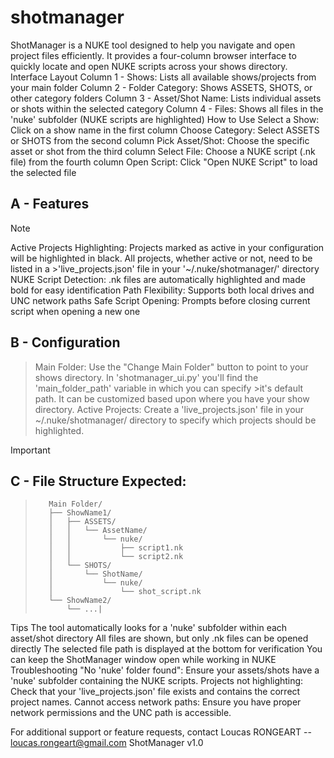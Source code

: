 # shotmanager
ShotManager is a NUKE tool designed to help you navigate and open project files efficiently. It provides a four-column browser interface to quickly locate and open NUKE scripts across your shows directory. 
Interface Layout 
Column 1 - Shows: Lists all available shows/projects from your main folder 
Column 2 - Folder Category: Shows ASSETS, SHOTS, or other category folders 
Column 3 - Asset/Shot Name: Lists individual assets or shots within the selected category 
Column 4 - Files: Shows all files in the 'nuke' subfolder (NUKE scripts are highlighted) 
How to Use 
Select a Show: Click on a show name in the first column 
Choose Category: Select ASSETS or SHOTS from the second column 
Pick Asset/Shot: Choose the specific asset or shot from the third column 
Select File: Choose a NUKE script (.nk file) from the fourth column 
Open Script: Click "Open NUKE Script" to load the selected file 

## A - Features 
>[!NOTE]
>Active Projects Highlighting: Projects marked as active in your configuration will be highlighted in black. All projects, whether active or not, need to be listed in a >'live_projects.json' file in your '~/.nuke/shotmanager/' directory 
>NUKE Script Detection: .nk files are automatically highlighted and made bold for easy identification 
>Path Flexibility: Supports both local drives and UNC network paths 
>Safe Script Opening: Prompts before closing current script when opening a new one 

## B - Configuration 
>Main Folder: Use the "Change Main Folder" button to point to your shows directory. In 'shotmanager_ui.py' you'll find the 'main_folder_path' variable in which you can specify >it's default path. It can be customized based upon where you have your show directory. 
>Active Projects: Create a 'live_projects.json' file in your ~/.nuke/shotmanager/ directory to specify which projects should be highlighted. 

>[!IMPORTANT]
## C - File Structure Expected:

>        Main Folder/
>        ├── ShowName1/
>        │   ├── ASSETS/
>        │   │   └── AssetName/
>        │   │       └── nuke/
>        │   │           ├── script1.nk
>        │   │           └── script2.nk
>        │   └── SHOTS/
>        │       └── ShotName/
>        │           └── nuke/
>        │               └── shot_script.nk
>        └── ShowName2/
>            └── ...|
         
Tips 
The tool automatically looks for a 'nuke' subfolder within each asset/shot directory 
All files are shown, but only .nk files can be opened directly 
The selected file path is displayed at the bottom for verification 
You can keep the ShotManager window open while working in NUKE 
Troubleshooting 
"No 'nuke' folder found": Ensure your assets/shots have a 'nuke' subfolder containing the NUKE scripts. 
Projects not highlighting: Check that your 'live_projects.json' file exists and contains the correct project names. 
Cannot access network paths: Ensure you have proper network permissions and the UNC path is accessible. 

For additional support or feature requests, contact Loucas RONGEART -- loucas.rongeart@gmail.com 
ShotManager v1.0 

